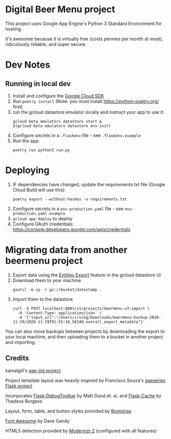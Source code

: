 Digital Beer Menu project
====================================

This project uses Google App Engine's Python 3 Standard Environment for hosting.

It's awesome because it is virtually free (costs pennies per month at most), ridiculously reliable, and super secure.

# Dev Notes

## Running in local dev
1. Install and configure the [Google Cloud SDK](https://cloud.google.com/sdk/docs/install)
1. Run `poetry install`  (Note: you must install https://python-poetry.org/ first)
1. run the gcloud datastore emulator locally and instruct your app to use it:
    ```
    gcloud beta emulators datastore start &
    $(gcloud beta emulators datastore env-init)
    ```
1. Configure secrets in a `.flaskenv` file - see `.flaskenv.example`
1. Run the app:
    ```
    poetry run python3 run.py
    ```

# Deploying
1. IF dependencies have changed, update the requirements.txt file (Google Cloud Build will use this):
    ```
    poetry export --without-hashes -o requirements.txt
    ```
1. Configure secrets in a `env-production.yaml` file - see `env-production.yaml.example`
1. `gcloud app deploy` to deploy
1. Configure OAuth credentials: https://console.developers.google.com/apis/credentials

# Migrating data from another beermenu project
1. Export data using the [Entities Export](https://console.cloud.google.com/datastore/entities/export) feature in the gcloud datastore UI
1. Download them to your machine
    ```
    gsutil -m cp -r gs://bucket/datestamp .
    ```
1. Import them to the datastore
    ```
    curl -X POST localhost:8081/v1/projects/beermenu-v3:import \
      -H 'Content-Type: application/json' \
      -d '{"input_url":"/Users/irving/Downloads/beermenu-backup-2020-11-29/2020-11-29T01:55:10_56249.overall_export_metadata"}'
    ```

You can also move backups between projects by downloading the export to your local machine, and then uploading them to a bucket in another project and importing.


Credits
-------

kamalgill's [gae-init project](https://github.com/gae-init/gae-init)

Project template layout was heavily inspired by Francisco Souza's
[gaeseries Flask project][gaeseries]

Incorporates [Flask-DebugToolbar][debugtoolbar] by Matt Good et. al.
and [Flask-Cache][flaskcache] by Thadeus Burgess

Layout, form, table, and button styles provided by [Bootstrap][bootstrap]

[Font Awesome][fontawesome] by Dave Gandy

HTML5 detection provided by [Modernizr 2][modernizr] (configured with all features)


[appcfg]: http://code.google.com/appengine/docs/python/tools/uploadinganapp.html
[bootstrap]: http://twitter.github.com/bootstrap
[debugtoolbar]: https://readthedocs.org/projects/flask-debugtoolbar/
[devserver]: http://code.google.com/appengine/docs/python/tools/devserver.html
[flask]: http://flask.pocoo.org
[flaskcache]: http://pythonhosted.org/Flask-Cache/
[fontawesome]: http://fortawesome.github.com/Font-Awesome/
[html5]: http://html5boilerplate.com/
[jinja2]: http://jinja.pocoo.org/2/documentation/
[gaeseries]: http://github.com/franciscosouza/gaeseries/tree/flask
[modernizr]: http://www.modernizr.com/
[profiler]: http://packages.python.org/Flask-GAE-Mini-Profiler/
[wz]: http://werkzeug.pocoo.org/
[wzda]: https://github.com/nshah/werkzeug-debugger-appengine
